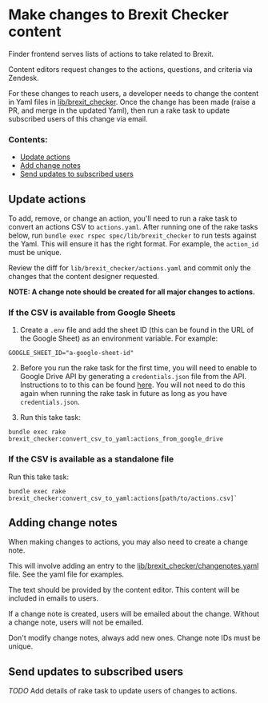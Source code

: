 # Make changes to Brexit Checker content

Finder frontend serves lists of actions to take related to Brexit.

Content editors request changes to the actions, questions, and criteria via
Zendesk.

For these changes to reach users, a developer needs to change the content in
Yaml files in [lib/brexit_checker](https://github.com/alphagov/finder-frontend/tree/master/lib/brexit_checker). Once the change has been made
(raise a PR, and merge in the updated Yaml), then run a rake task to update
subscribed users of this change via email.

### Contents:

- [Update actions](#update-actions)
- [Add change notes](#adding-change-notes)
- [Send updates to subscribed users](#send-updates-to-subscribed-users)

## Update actions

To add, remove, or change an action, you'll need to run a rake task to convert an actions CSV to `actions.yaml`.  After running one of the rake tasks below, run `bundle exec rspec spec/lib/brexit_checker` to run tests against the Yaml. This will ensure it has the right format. For example, the `action_id` must be unique.

Review the diff for `lib/brexit_checker/actions.yaml` and commit only the changes that
the content designer requested.

**NOTE: A change note should be created for all major changes to actions.**

### If the CSV is available from Google Sheets
1. Create a `.env` file and add the sheet ID (this can be found in the URL of the Google Sheet) as an environment variable. For example:

```
GOOGLE_SHEET_ID="a-google-sheet-id"
```

2. Before you run the rake task for the first time, you will need to enable to Google Drive API by generating a `credentials.json` file from the API.  Instructions to to this can be found [here](https://developers.google.com/drive/api/v3/quickstart/ruby).  You will not need to do this again when running the rake task in future as long as you have `credentials.json`.

3. Run this take task:

```
bundle exec rake brexit_checker:convert_csv_to_yaml:actions_from_google_drive
```

### If the CSV is available as a standalone file

Run this take task:

```
bundle exec rake brexit_checker:convert_csv_to_yaml:actions[path/to/actions.csv]`
```

## Adding change notes

When making changes to actions, you may also need to create a change note.

This will involve adding an entry to the [lib/brexit_checker/changenotes.yaml](https://github.com/alphagov/finder-frontend/tree/master/lib/brexit_checker/changenotes.yaml)
file. See the yaml file for examples.

The text should be provided by the content editor. This content will be
included in emails to users.

If a change note is created, users will be emailed about the change. Without
a change note, users will not be emailed.

Don't modify change notes, always add new ones. Change note IDs must be unique.

## Send updates to subscribed users

*TODO* Add details of rake task to update users of changes to actions.
